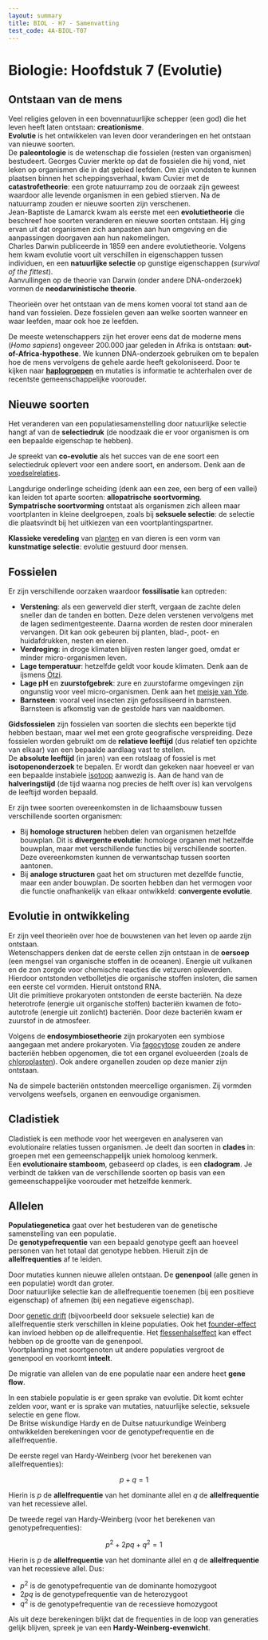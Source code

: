 ```yaml
---
layout: summary
title: BIOL - H7 - Samenvatting
test_code: 4A-BIOL-T07
---
```


# Biologie: Hoofdstuk 7 (Evolutie)

## Ontstaan van de mens

Veel religies geloven in een bovennatuurlijke schepper (een god) die het leven heeft laten ontstaan: **creationisme**.  
**Evolutie** is het ontwikkelen van leven door veranderingen en het ontstaan van nieuwe soorten.  
De **paleontologie** is de wetenschap die fossielen (resten van organismen) bestudeert. Georges Cuvier merkte op dat de fossielen die hij vond, niet leken op organismen die in dat gebied leefden. Om zijn vondsten te kunnen plaatsen binnen het scheppingsverhaal, kwam Cuvier met de **catastrofetheorie**: een grote natuurramp zou de oorzaak zijn geweest waardoor alle levende organismen in een gebied stierven. Na de natuurramp zouden er nieuwe soorten zijn verschenen.  
Jean-Baptiste de Lamarck kwam als eerste met een **evolutietheorie** die beschreef hoe soorten veranderen en nieuwe soorten ontstaan. Hij ging ervan uit dat organismen zich aanpasten aan hun omgeving en die aanpassingen doorgaven aan hun nakomelingen.  
Charles Darwin publiceerde in 1859 een andere evolutietheorie. Volgens hem kwam evolutie voort uit verschillen in eigenschappen tussen individuen, en een **natuurlijke selectie** op gunstige eigenschappen (*survival of the fittest*).  
Aanvullingen op de theorie van Darwin (onder andere DNA-onderzoek) vormen de **neodarwinistische theorie**.

Theorieën over het ontstaan van de mens komen vooral tot stand aan de hand van fossielen. Deze fossielen geven aan welke soorten wanneer en waar leefden, maar ook hoe ze leefden.

De meeste wetenschappers zijn het erover eens dat de moderne mens (*Homo sapiens*) ongeveer 200.000 jaar geleden in Afrika is ontstaan: **out-of-Africa-hypothese**. We kunnen DNA-onderzoek gebruiken om te bepalen hoe de mens vervolgens de gehele aarde heeft gekoloniseerd. Door te kijken naar [**haplogroepen**](../P3/biol_h5#genetische-eigenschappen) en mutaties is informatie te achterhalen over de recentste gemeenschappelijke voorouder.

## Nieuwe soorten

Het veranderen van een populatiesamenstelling door natuurlijke selectie hangt af van de **selectiedruk** (de noodzaak die er voor organismen is om een bepaalde eigenschap te hebben).

Je spreekt van **co-evolutie** als het succes van de ene soort een selectiedruk oplevert voor een andere soort, en andersom. Denk aan de [voedselrelaties](../TW3/biol_h6#relaties-tussen-soorten).

Langdurige onderlinge scheiding (denk aan een zee, een berg of een vallei) kan leiden tot aparte soorten: **allopatrische soortvorming**.  
**Sympatrische soortvorming** ontstaat als organismen zich alleen maar voortplanten in kleine deelgroepen, zoals bij **seksuele selectie**: de selectie die plaatsvindt bij het uitkiezen van een voortplantingspartner.

**Klassieke veredeling** van [planten](../P3/biol_h5#meerdere-eigenschappen) en van dieren is een vorm van **kunstmatige selectie**: evolutie gestuurd door mensen.

## Fossielen

Er zijn verschillende oorzaken waardoor **fossilisatie** kan optreden:

- **Verstening**: als een gewerveld dier sterft, vergaan de zachte delen sneller dan de tanden en botten. Deze delen verstenen vervolgens met de lagen sedimentgesteente. Daarna worden de resten door mineralen vervangen. Dit kan ook gebeuren bij planten, blad-, poot- en huidafdrukken, nesten en eieren.
- **Verdroging**: in droge klimaten blijven resten langer goed, omdat er minder micro-organismen leven.
- **Lage temperatuur**: hetzelfde geldt voor koude klimaten. Denk aan de ijsmens [Ötzi](https://nl.wikipedia.org/wiki/%C3%96tzi).
- **Lage pH** en **zuurstofgebrek**: zure en zuurstofarme omgevingen zijn ongunstig voor veel micro-organismen. Denk aan het [meisje van Yde](https://nl.wikipedia.org/wiki/Meisje_van_Yde).
- **Barnsteen**: vooral veel insecten zijn gefossiliseerd in barnsteen. Barnsteen is afkomstig van de gestolde hars van naaldbomen.

**Gidsfossielen** zijn fossielen van soorten die slechts een beperkte tijd hebben bestaan, maar wel met een grote geografische verspreiding. Deze fossielen worden gebruikt om de **relatieve leeftijd** (dus relatief ten opzichte van elkaar) van een bepaalde aardlaag vast te stellen.  
De **absolute leeftijd** (in jaren) van een rotslaag of fossiel is met **isotopenonderzoek** te bepalen. Er wordt dan gekeken naar hoeveel er van een bepaalde instabiele [isotoop](../P1/schk_h1#atoombouw) aanwezig is. Aan de hand van de **halveringstijd** (de tijd waarna nog precies de helft over is) kan vervolgens de leeftijd worden bepaald.

Er zijn twee soorten overeenkomsten in de lichaamsbouw tussen verschillende soorten organismen:

- Bij **homologe structuren** hebben delen van organismen hetzelfde bouwplan. Dit is **divergente evolutie**: homologe organen met hetzelfde bouwplan, maar met verschillende functies bij verschillende soorten. Deze overeenkomsten kunnen de verwantschap tussen soorten aantonen.
- Bij **analoge structuren** gaat het om structuren met dezelfde functie, maar een ander bouwplan. De soorten hebben dan het vermogen voor die functie onafhankelijk van elkaar ontwikkeld: **convergente evolutie**.

## Evolutie in ontwikkeling

Er zijn veel theorieën over hoe de bouwstenen van het leven op aarde zijn ontstaan.  
Wetenschappers denken dat de eerste cellen zijn ontstaan in de **oersoep** (een mengsel van organische stoffen in de oceanen). Energie uit vulkanen en de zon zorgde voor chemische reacties die vetzuren opleverden. Hierdoor ontstonden vetbolletjes die organische stoffen insloten, die samen een eerste cel vormden. Hieruit ontstond RNA.  
Uit die primitieve prokaryoten ontstonden de eerste bacteriën. Na deze heterotrofe (energie uit organische stoffen) bacteriën kwamen de foto-autotrofe (energie uit zonlicht) bacteriën. Door deze bacteriën kwam er zuurstof in de atmosfeer.

Volgens de **endosymbiosetheorie** zijn prokaryoten een symbiose aangegaan met andere prokaryoten. Via [fagocytose](../TW1/biol_h2#celtransport) zouden ze andere bacteriën hebben opgenomen, die tot een organel evolueerden (zoals de [chloroplasten](../TW1/biol_h2#cellen)). Ook andere organellen zouden op deze manier zijn ontstaan.

Na de simpele bacteriën ontstonden meercellige organismen. Zij vormden vervolgens weefsels, organen en eenvoudige organismen.

## Cladistiek

Cladistiek is een methode voor het weergeven en analyseren van evolutionaire relaties tussen organismen. Je deelt dan soorten in **clades** in: groepen met een gemeenschappelijk uniek homoloog kenmerk.  
Een **evolutionaire stamboom**, gebaseerd op clades, is een **cladogram**. Je verbindt de takken van de verschillende soorten op basis van een gemeenschappelijke voorouder met hetzelfde kenmerk.

## Allelen

**Populatiegenetica** gaat over het bestuderen van de genetische samenstelling van een populatie.  
De **genotypefrequentie** van een bepaald genotype geeft aan hoeveel personen van het totaal dat genotype hebben. Hieruit zijn de **allelfrequenties** af te leiden.

Door mutaties kunnen nieuwe allelen ontstaan. De **genenpool** (alle genen in een populatie) wordt dan groter.  
Door natuurlijke selectie kan de allelfrequentie toenemen (bij een positieve eigenschap) of afnemen (bij een negatieve eigenschap).

Door [genetic drift](../TW3/biol_h6#nieuwe-populaties) (bijvoorbeeld door seksuele selectie) kan de allelfrequentie sterk verschillen in kleine populaties. Ook het [founder-effect](../TW3/biol_h6#nieuwe-populaties) kan invloed hebben op de allelfrequentie. Het [flessenhalseffect](../TW3/biol_h6#nieuwe-populaties) kan effect hebben op de grootte van de genenpool.  
Voortplanting met soortgenoten uit andere populaties vergroot de genenpool en voorkomt **inteelt**.

De migratie van allelen van de ene populatie naar een andere heet **gene flow**.

In een stabiele populatie is er geen sprake van evolutie. Dit komt echter zelden voor, want er is sprake van mutaties, natuurlijke selectie, seksuele selectie en gene flow.  
De Britse wiskundige Hardy en de Duitse natuurkundige Weinberg ontwikkelden berekeningen voor de genotypefrequentie en de allelfrequentie.

De eerste regel van Hardy-Weinberg (voor het berekenen van allelfrequenties):

$$p + q = 1$$

Hierin is $p$ de **allelfrequentie** van het dominante allel en $q$ de **allelfrequentie** van het recessieve allel.

De tweede regel van Hardy-Weinberg (voor het berekenen van genotypefrequenties):

$$p^2 + 2pq + q^2 = 1$$

Hierin is $p$ de **allelfrequentie** van het dominante allel en $q$ de **allelfrequentie** van het recessieve allel. Dus:

- $p^2$ is de genotypefrequentie van de dominante homozygoot
- $2pq$ is de genotypefrequentie van de heterozygoot
- $q^2$ is de genotypefrequentie van de recessieve homozygoot

Als uit deze berekeningen blijkt dat de frequenties in de loop van generaties gelijk blijven, spreek je van een **Hardy-Weinberg-evenwicht**.
